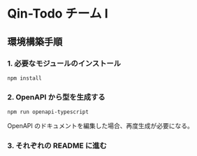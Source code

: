 # Qin-Todo チーム I

## 環境構築手順

### 1. 必要なモジュールのインストール

```
npm install
```

### 2. OpenAPI から型を生成する

```
npm run openapi-typescript
```

OpenAPI のドキュメントを編集した場合、再度生成が必要になる。

### 3. それぞれの README に進む
